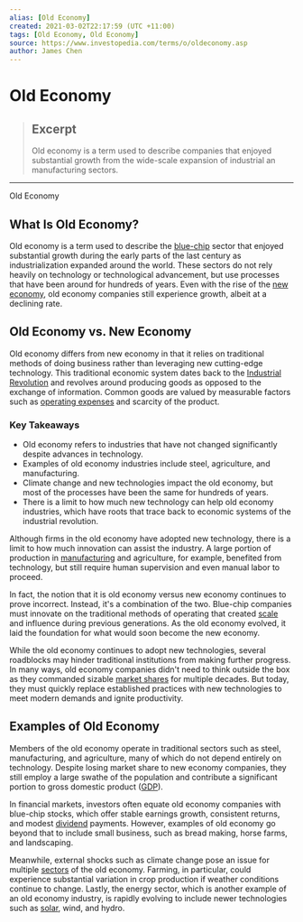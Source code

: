 ```yaml
---
alias: [Old Economy]
created: 2021-03-02T22:17:59 (UTC +11:00)
tags: [Old Economy, Old Economy]
source: https://www.investopedia.com/terms/o/oldeconomy.asp
author: James Chen
---
```


# Old Economy

> ## Excerpt
> Old economy is a term used to describe companies that enjoyed substantial growth from the wide-scale expansion of industrial an manufacturing sectors.

---

Old Economy
## What Is Old Economy?

Old economy is a term used to describe the [blue-chip](https://www.investopedia.com/terms/b/bluechip.asp) sector that enjoyed substantial growth during the early parts of the last century as industrialization expanded around the world. These sectors do not rely heavily on technology or technological advancement, but use processes that have been around for hundreds of years. Even with the rise of the [new economy](https://www.investopedia.com/terms/n/neweconomy.asp), old economy companies still experience growth, albeit at a declining rate.

## Old Economy vs. New Economy

Old economy differs from new economy in that it relies on traditional methods of doing business rather than leveraging new cutting-edge technology. This traditional economic system dates back to the [Industrial Revolution](https://www.investopedia.com/terms/i/industrial-revolution.asp) and revolves around producing goods as opposed to the exchange of information. Common goods are valued by measurable factors such as [operating expenses](https://www.investopedia.com/terms/o/operating_expense.asp) and scarcity of the product.

### Key Takeaways

-   Old economy refers to industries that have not changed significantly despite advances in technology.
-   Examples of old economy industries include steel, agriculture, and manufacturing.
-   Climate change and new technologies impact the old economy, but most of the processes have been the same for hundreds of years.
-   There is a limit to how much new technology can help old economy industries, which have roots that trace back to economic systems of the industrial revolution.

Although firms in the old economy have adopted new technology, there is a limit to how much innovation can assist the industry. A large portion of production in [manufacturing](https://www.investopedia.com/terms/m/manufacturing.asp) and agriculture, for example, benefited from technology, but still require human supervision and even manual labor to proceed. 

In fact, the notion that it is old economy versus new economy continues to prove incorrect. Instead, it's a combination of the two. Blue-chip companies must innovate on the traditional methods of operating that created [scale](https://www.investopedia.com/terms/s/scalability.asp) and influence during previous generations. As the old economy evolved, it laid the foundation for what would soon become the new economy.

While the old economy continues to adopt new technologies, several roadblocks may hinder traditional institutions from making further progress. In many ways, old economy companies didn't need to think outside the box as they commanded sizable [market shares](https://www.investopedia.com/terms/m/marketshare.asp) for multiple decades. But today, they must quickly replace established practices with new technologies to meet modern demands and ignite productivity.

## Examples of Old Economy

Members of the old economy operate in traditional sectors such as steel, manufacturing, and agriculture, many of which do not depend entirely on technology. Despite losing market share to new economy companies, they still employ a large swathe of the population and contribute a significant portion to gross domestic product ([GDP](https://www.investopedia.com/terms/g/gdp.asp)).

In financial markets, investors often equate old economy companies with blue-chip stocks, which offer stable earnings growth, consistent returns, and modest [dividend](https://www.investopedia.com/terms/d/dividend.asp) payments. However, examples of old economy go beyond that to include small business, such as bread making, horse farms, and landscaping.

Meanwhile, external shocks such as climate change pose an issue for multiple [sectors](https://www.investopedia.com/terms/s/sector.asp) of the old economy. Farming, in particular, could experience substantial variation in crop production if weather conditions continue to change. Lastly, the energy sector, which is another example of an old economy industry, is rapidly evolving to include newer technologies such as [solar](https://www.investopedia.com/articles/investing/053015/pros-and-cons-solar-energy.asp), wind, and hydro.
